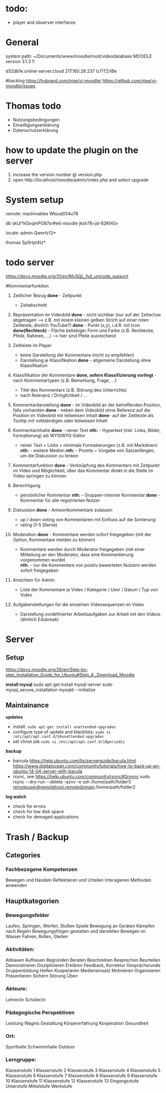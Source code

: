 
# todo:
- player and observer interfaces


# General
system path: ~/Documents/www/moodle/mod/videodatabase
MOODLE version 3.1.3 !!

d32db1e.online-server.cloud
217.160.28.237
Iz7iTZriBe


#backlog
https://huboard.com/nise/vi-moodle/
https://github.com/nise/vi-moodle/issues


# Thomas todo
- Nutzungsbedingungen
- Einwilligungserklärung
- Datenschutzerklärung


# how to update the plugin on the server
1. increase the version number @ version.php
2. open http://localhost/moodle/admin/index.php and select upgrade

# System setup
remote:
machinables
Wk*iud)l*34u78

db skUi*kGoqmPG87sr#ekl
moodle jksh78+jd-82KHGv

locale:
admin
Qwertz12*


thomas
Sp0rtpl4tz*


# todo server
https://docs.moodle.org/31/en/MySQL_full_unicode_support


#Kommentarfunktion

1. Zeitlicher Bezug
**done**	- Zeitpunkt
	- Zeitabschnitt

2. Repräsentation im Videobild
**done**	- nicht sichtbar (nur auf der Zeitachse abgetragen —> z.B. mit einem kleinen gelben Strich auf einer roten Zeitleiste; ähnlich YouTube?)
**done**	- Punkt (x,y), i.d.R. mit Icon
**done(Rechteck)** 	- Fläche beliebiger Form und Farbe (z.B. Rechtecke, Pfeile, Rahmen, …) —> hier sind Pfeile ausreichend

3. Zeitleiste im Player
	- keine Darstellung der Kommentare (nicht zu empfehlen)
	- Darstellung je Klassifikation
**done**	- allgemeine Darstellung ohne Klassifikation

4. Klassifikation der Kommentare
**done, sofern Klassifizierung vorliegt**	- nach Kommentartypen (z.B. Bemerkung, Frage, …)
	- Titel des Kommentars (z.B. Störung des Unterrichts)
	- nach Relevanz / Dringlichkeit / …

5. Kommentardarstellung
**done**	- im Videobild an der betreffenden Position, falls vorhanden
**done**	- neben dem Videobild ohne Referenz auf die Position im Videobild mit teilweisen Inhalt
**done**- auf der Zeitleiste als Tooltip mit vollständigen oder teilweisen Inhalt

6. Kommentarinhalte
**done**	- reiner Text
**nth:**	- Hypertext (inkl. Links, Bilder, Formatierung) als WYSIWYG-Editor
	- reiner Text + Links + minimale Formatierungen (z.B. mit Markdown)
**nth:**	- weitere Medien
**nth:**	- Promts ~ Vorgabe von Satzanfängen, um die Diskussion zu lenken

7. Kommentarfunktion
**done**	- Verknüpfung des Kommentars mit Zeitpunkt im Video und Möglichkeit, über das Kommentar direkt in die Stelle im Video springen zu können

8. Berechtigung
	- persönlicher Kommentar
**nth:**	- Gruppen-interner Kommentar
**done**	- Kommentar für alle registrierten Nutzer

9. Diskussion
**done**	- Antwortkommentare zulassen
	- up / down voting von Kommentaren mit Einfluss auf die Sortierung
	- rating (1-5 Sterne)

10. Moderation
**done**	- Kommentare werden sofort freigegeben (mit der Option, Kommentare melden zu können)
	- Kommentare werden durch Moderator freigegeben (mit einer Mitteilung an den Moderator, dass eine Kommentierung vorgenommen wurde)	
**nth:**	- nur die Kommentare von positiv bewerteten Nutzern werden sofort freigegeben

11. Ansichten für Admin
	- Liste der Kommentare je Video / Kategorie / User / Datum / Typ von Video

12. Aufgabenstellungen für die einzelnen Videosequenzen im Video
	- Darstellung vordefinierter Arbeitsaufgaben zur Arbeit mit den Videos (ähnlich Edubreak) 




# Server
## Setup
https://docs.moodle.org/26/en/Step-by-step_Installation_Guide_for_Ubuntu#Step_4:_Download_Moodle

**install mysql**
sudo apt-get install mysql-server
sudo mysql_secure_installation
mysqld --initialize


## Maintainance
**updates**
- install: `sudo apt-get install unattended-upgrades`
- configure type of update and blacklists: `sudo vi /etc/apt/apt.conf.d/50unattended-upgrades`
- set chron job `sudo vi /etc/apt/apt.conf.d/10periodic`

**backup**
- barcula
https://help.ubuntu.com/lts/serverguide/bacula.html
https://www.digitalocean.com/community/tutorials/how-to-back-up-an-ubuntu-14-04-server-with-bacula
- rsync, see https://help.ubuntu.com/community/rsync#Grsync
sudo rsync --dry-run --delete -azvv -e ssh /home/path/folder1/ remoteuser@remotehost.remotedomain:/home/path/folder2

**log watch**
- check for errors
- check for low disk space
- check for demaged applications



























# Trash / Backup

## Categories
### Fachbezogene Kompetenzen
Bewegen und Handeln
Reflektieren und Urteilen
Interagieren
Methoden anwenden

## Hauptkategorien
### Bewegungsfelder
Laufen, Springen, Werfen, Stoßen
Spiele
Bewegung an Geräten
Kämpfen nach Regeln
Bewegungsfolgen gestalten und darstellen
Bewegen im Wasser
Fahren, Rollen, Gleiten

### Aktivitäten:
Abbauen
Aufbauen
Begründen
Beraten
Beschreiben
Besprechen
Beurteilen
Demonstrieren
Disziplinieren
Erklären
Feedback, Korrektur
Gesprächsrunde
Gruppenbildung
Helfen
Kooperieren
Medieneinsatz
Motivieren
Organisieren
Präsentieren
Sichern
Störung
Üben

### Akteure:
Lehrer/in
Schüler/in

### Pädagogische Perspektiven
Leistung
Wagnis
Gestaltung
Körpererfahrung
Kooperation
Gesundheit

### Ort:
Sporthalle
Schwimmhalle
Outdoor

### Lerngruppe:
Klassenstufe 1
Klassenstufe 2
Klassenstufe 3
Klassenstufe 4
Klassenstufe 5
Klassenstufe 6
Klassenstufe 7
Klassenstufe 8
Klassenstufe 9
Klassenstufe 10
Klassenstufe 11
Klassenstufe 12
Klassenstufe 13 
Eingangsstufe
Unterstufe
Mittelstufe
Werkstufe


